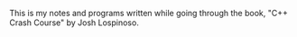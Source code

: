This is my notes and programs written while going through the book, "C++ Crash Course" by Josh Lospinoso.
